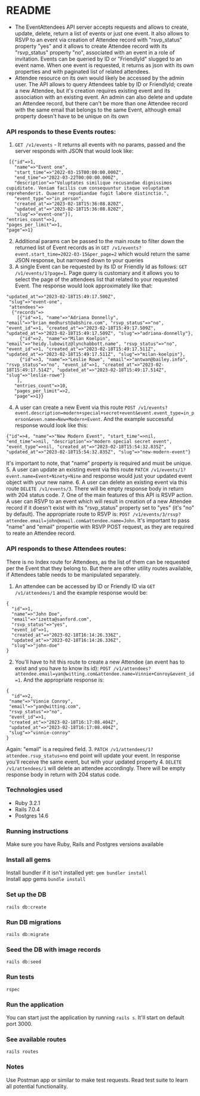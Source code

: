 # README
- The EventAttendees API server accepts requests and allows to create, update, delete, return a list of events or just one event. It also allows to RSVP to an event via creation of Attendee record with "rsvp_status" property "yes" and it allows to create Attendee record with its "rsvp_status" property "no", associated with an event in a role of invitation.
Events can be queried by ID or "FriendlyId" slugged to an event name. When one event is requested, it returns as json with its own properties and with paginated list of related attendees.
- Attendee resource on its own would likely be accessed by the admin user. The API allows to query Attendees table by ID or FriendlyId; create a new Attendee, but it's creation requires existing event and its association with an existing event. An admin can also delete and update an Attendee record, but there can't be more than one Attendee record with the same email that belongs to the same Event, although email property doesn't have to be unique on its own

### API responds to these Events routes:
1. `GET /v1/events` - It returns all events with no params, passed and the server responds with JSON that would look like:
 ```{"records"=>
  [{"id"=>1,
    "name"=>"Event one",
    "start_time"=>"2022-03-15T00:00:00.000Z",
    "end_time"=>"2022-03-22T00:00:00.000Z",
    "description"=>"Voluptates similique recusandae dignissimos cupiditate. Veniam facilis cum consequuntur itaque voluptatum reprehenderit. Quaerat repudiandae fugit labore distinctio.",
    "event_type"=>"in_person",
    "created_at"=>"2023-02-18T15:36:08.820Z",
    "updated_at"=>"2023-02-18T15:36:08.820Z",
    "slug"=>"event-one"}],
 "entries_count"=>1,
 "pages_per_limit"=>1,
 "page"=>1}
 ```
2. Additional params can be passed to the main route to filter down the returned list of Event records as in `GET /v1/events?event.start_time=2022-03-15&per_page=2` which would return the same JSON response, but narrowed down to your queries
3. A single Event can be requested by its ID or Friendly Id as follows: `GET /v1/events/1?page=1`. Page query is customary and it allows you to select the page of the attendees list that related to your requested Event. The response would look approximately like that:
```
"updated_at"=>"2023-02-18T15:49:17.500Z",
 "slug"=>"event-one",
 "attendees"=>
  {"records"=>
    [{"id"=>1, "name"=>"Adriana Donnelly", "email"=>"brian_medhurst@abshire.com", "rsvp_status"=>"no", "event_id"=>1, "created_at"=>"2023-02-18T15:49:17.509Z", "updated_at"=>"2023-02-18T15:49:17.509Z", "slug"=>"adriana-donnelly"},
     {"id"=>2, "name"=>"Milan Koelpin", "email"=>"heidy.lubowitz@lynchabbott.name", "rsvp_status"=>"no", "event_id"=>1, "created_at"=>"2023-02-18T15:49:17.511Z", "updated_at"=>"2023-02-18T15:49:17.511Z", "slug"=>"milan-koelpin"},
     {"id"=>3, "name"=>"Leslie Rowe", "email"=>"antwan@bailey.info", "rsvp_status"=>"no", "event_id"=>1, "created_at"=>"2023-02-18T15:49:17.514Z", "updated_at"=>"2023-02-18T15:49:17.514Z", "slug"=>"leslie-rowe"}
    ],
   "entries_count"=>10,
   "pages_per_limit"=>2,
   "page"=>1}}
   ```
4. A user can create a new Event via this route `POST /v1/events?event.description=modern+special+secret+event&event.event_type=in_person&even.name=New+Modern+Event`. And the example successful response would look like this:
```
{"id"=>4, "name"=>"New Modern Event", "start_time"=>nil, "end_time"=>nil, "description"=>"modern special secret event", "event_type"=>nil, "created_at"=>"2023-02-18T15:54:32.835Z", "updated_at"=>"2023-02-18T15:54:32.835Z", "slug"=>"new-modern-event"}
```
It's important to note, that "name" property is required and must be unique.
5. A user can update an existing event via this route `PATCH /v1/events/1?event.name=Event+Ninety+Nine` and response would just your updated event object with your new name.
6. A user can delete an existing event via this route `DELETE /v1/events/3`. There will be empty response body in return with 204 status code.
7. One of the main features of this API is RSVP action. A user can RSVP to an event which will result in creation of a new Attendee record if it doesn't exist with its "rsvp_status" property set to "yes" (it's "no" by default). The appropriate route to RSVP is: `POST /v1/events/3/rsvp?attendee.email=john@email.com&attendee.name=John`. It's important to pass "name" and "email" propertie with RSVP POST request, as they are required to reate an Attendee record.

### API responds to these Attendees routes:
There is no Index route for Attendees, as the list of them can be requested per the Event that they belong to. But there are other utility routes available, if Attendees table needs to be manipulated separately.
1. An attendee can be accessed by ID or Friendly ID via `GET /v1/attendees/1` and the example response would be:
```
{
  "id"=>1,
  "name"=>"John Doe",
  "email"=>"izetta@sanford.com",
  "rsvp_status"=>"yes",
  "event_id"=>1,
  "created_at"=>"2023-02-18T16:14:26.336Z",
  "updated_at"=>"2023-02-18T16:14:26.336Z",
  "slug"=>"john-doe"
}
```
2. You'll have to hit this route to create a new Attendee (an event has to exist and you have to know its id): `POST /v1/attendees?attendee.email=yan@witting.com&attendee.name=Vinnie+Conroy&event_id=1`. And the appropriate response is:
```
{
  "id"=>2,
 "name"=>"Vinnie Conroy",
 "email"=>"yan@witting.com",
 "rsvp_status"=>"no",
 "event_id"=>1,
 "created_at"=>"2023-02-18T16:17:08.404Z",
 "updated_at"=>"2023-02-18T16:17:08.404Z",
 "slug"=>"vinnie-conroy"
}
```
Again: "email" is a required field.
3. `PATCH /v1/attendees/1?attendee.rsvp_status=no` end point will update your event. In response you'll receive the same event, but with your updated property
4. `DELETE /v1/attendees/1` will delete an attendee accordingly. There will be empty response body in return with 204 status code.

### Technologies used
* Ruby 3.2.1
* Rails 7.0.4
* Postgres 14.6

### Running instructions
Make sure you have Ruby, Rails and Postgres versions available
### Install all gems
Install bundler if it isn't installed yet:  `gem bundler install`<br />
Install app gems `bundle install`
### Set up the DB
`rails db:create`
### Run DB migrations
`rails db:migrate`
### Seed the DB with image records
`rails db:seed`
### Run tests
`rspec`
### Run the application
You can start just the application by running `rails s`. It'll start on default port 3000.
### See available routes
`rails routes`<br />
### Notes
Use Postman app or similar to make test requests. Read test suite to learn all potential functionality.

